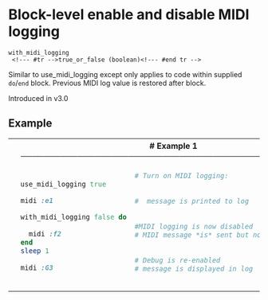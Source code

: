 # Block-level enable and disable MIDI logging

```
with_midi_logging 
 <!--- #tr -->true_or_false (boolean)<!--- #end tr -->
```


Similar to use_midi_logging except only applies to code within supplied `do`/`end` block. Previous MIDI log value is restored after block.

Introduced in v3.0

## Example

<table class="examples">
<tr>
<th colspan="2" class="even head"># Example 1 ──────────────────────────────────────────────────────</th>
</tr>
<tr>
<td class="even">

```ruby

  use_midi_logging true

  midi :e1

  with_midi_logging false do
   
    midi :f2
  end
  sleep 1
 
  midi :G3



```

</td>
<td class="even">

<!--- #tr -->
```ruby
# Turn on MIDI logging:
 
 
#  message is printed to log
 
 
#MIDI logging is now disabled
# MIDI message *is* sent but not displayed in log
 
 
# Debug is re-enabled
# message is displayed in log



```
<!--- #end tr -->

</td>
</tr>
</table>

